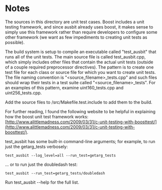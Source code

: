 # Notes
The sources in this directory are unit test cases.  Boost includes a
unit testing framework, and since ausbit already uses boost, it makes
sense to simply use this framework rather than require developers to
configure some other framework (we want as few impediments to creating
unit tests as possible).

The build system is setup to compile an executable called "test_ausbit"
that runs all of the unit tests.  The main source file is called
test_ausbit.cpp, which simply includes other files that contain the
actual unit tests (outside of a couple required preprocessor
directives).  The pattern is to create one test file for each class or
source file for which you want to create unit tests.  The file naming
convention is "<source_filename>_tests.cpp" and such files should wrap
their tests in a test suite called "<source_filename>_tests".  For an
examples of this pattern, examine uint160_tests.cpp and
uint256_tests.cpp.

Add the source files to /src/Makefile.test.include to add them to the build.

For further reading, I found the following website to be helpful in
explaining how the boost unit test framework works:
[http://www.alittlemadness.com/2009/03/31/c-unit-testing-with-boosttest/](http://www.alittlemadness.com/2009/03/31/c-unit-testing-with-boosttest/).

test_ausbit has some built-in command-line arguments; for
example, to run just the getarg_tests verbosely:

    test_ausbit --log_level=all --run_test=getarg_tests

... or to run just the doubledash test:

    test_ausbit --run_test=getarg_tests/doubledash

Run  test_ausbit --help   for the full list.

